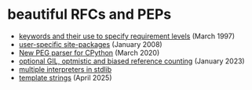 # beautiful RFCs and PEPs

- [keywords and their use to specify requirement levels](https://datatracker.ietf.org/doc/html/rfc2119.html) (March 1997)
- [user-specific site-packages](https://peps.python.org/pep-0370/) (January 2008)
- [New PEG parser for CPython](https://peps.python.org/pep-0617/) (March 2020)
- [optional GIL, optmistic and biased reference counting](https://peps.python.org/pep-0703/) (January 2023)
- [multiple interpreters in stdlib](https://peps.python.org/pep-0734/)
- [template strings](https://peps.python.org/pep-0750/) (April 2025)
